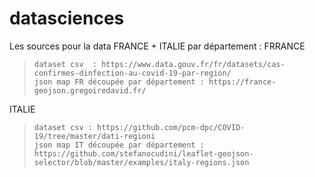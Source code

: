 # datasciences

Les sources pour la data FRANCE + ITALIE par département :
  FRRANCE
  > 	dataset csv  : https://www.data.gouv.fr/fr/datasets/cas-confirmes-dinfection-au-covid-19-par-region/
  > 	json map FR découpée par département : https://france-geojson.gregoiredavid.fr/
  ITALIE
  > 	dataset csv : https://github.com/pcm-dpc/COVID-19/tree/master/dati-regioni 
  > 	json map IT découpée par département : https://github.com/stefanocudini/leaflet-geojson-selector/blob/master/examples/italy-regions.json



